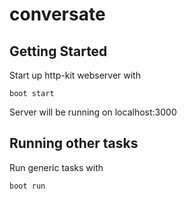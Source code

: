 # conversate

## Getting Started

Start up http-kit webserver with
```
boot start
```

Server will be running on localhost:3000

## Running other tasks

Run generic tasks with
```
boot run
```